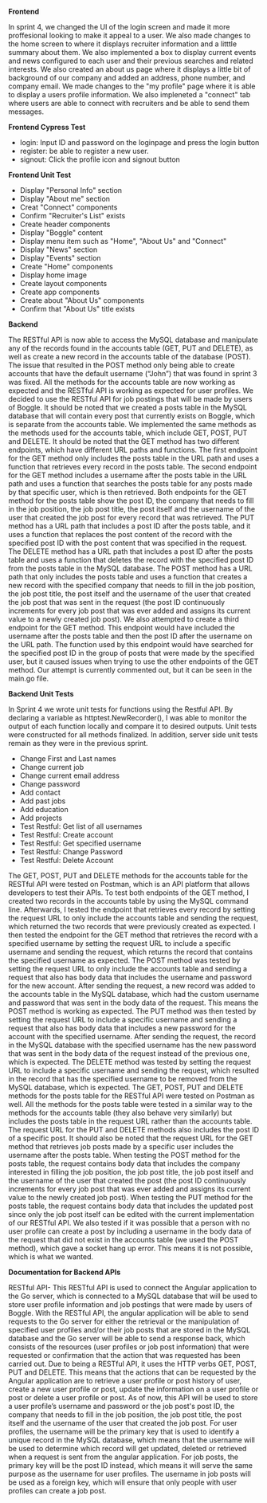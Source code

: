 **Frontend**

In sprint 4, we changed the UI of the login screen and made it more proffesional looking to make it appeal to a user. We also made changes to the home screen to where it displays recruiter information and a litttle summary about them. We also implemented a box to display current events and news configured to each user and their previous searches and related interests. We also created an about us page where it displays a little bit of background of our company and added an address, phone number, and company email. We made changes to the "my profile" page where it is able to display a users profile information. We also impleneted a "connect" tab where users are able to connect with recruiters and be able to send them messages.

**Frontend Cypress Test**

- login: Input ID and password on the loginpage and press the login button
- register:  be able to register a new user.
- signout: Click the profile icon and signout button

**Frontend Unit Test**

- Display "Personal Info" section
- Display "About me" section
- Creat "Connect" components
- Confirm "Recruiter's List" exists
- Create header components
- Display "Boggle" content
- Display menu item such as "Home", "About Us" and "Connect"
- Display "News" section
- Display "Events" section
- Create "Home" components
- Display home image
- Create layout components
- Create app components
- Create about "About Us" components
- Confirm that "About Us" title exists

**Backend**

The RESTful API is now able to access the MySQL database and manipulate any of the records found in the accounts table (GET, PUT and DELETE), as well as create a new record in the accounts table of the database (POST). The issue that resulted in the POST method only being able to create accounts that have the default username (“John”) that was found in sprint 3 was fixed. All the methods for the accounts table are now working as expected and the RESTful API is working as expected for user profiles. We decided to use the RESTful API for job postings that will be made by users of Boggle. It should be noted that we created a posts table in the MySQL database that will contain every post that currently exists on Boggle, which is separate from the accounts table. We implemented the same methods as the methods used for the accounts table, which include GET, POST, PUT and DELETE. It should be noted that the GET method has two different endpoints, which have different URL paths and functions. The first endpoint for the GET method only includes the posts table in the URL path and uses a function that retrieves every record in the posts table. The second endpoint for the GET method includes a username after the posts table in the URL path and uses a function that searches the posts table for any posts made by that specific user, which is then retrieved. Both endpoints for the GET method for the posts table show the post ID, the company that needs to fill in the job position, the job post title, the post itself and the username of the user that created the job post for every record that was retrieved. The PUT method has a URL path that includes a post ID after the posts table, and it uses a function that replaces the post content of the record with the specified post ID with the post content that was specified in the request. The DELETE method has a URL path that includes a post ID after the posts table and uses a function that deletes the record with the specified post ID from the posts table in the MySQL database. The POST method has a URL path that only includes the posts table and uses a function that creates a new record with the specified company that needs to fill in the job position, the job post title, the post itself and the username of the user that created the job post that was sent in the request (the post ID continuously increments for every job post that was ever added and assigns its current value to a newly created job post). We also attempted to create a third endpoint for the GET method. This endpoint would have included the username after the posts table and then the post ID after the username on the URL path. The function used by this endpoint would have searched for the specified post ID in the group of posts that were made by the specified user, but it caused issues when trying to use the other endpoints of the GET method. Our attempt is currently commented out, but it can be seen in the main.go file.

**Backend Unit Tests**

In Sprint 4 we wrote unit tests for functions using the Restful API. By declaring a variable as httptest.NewRecorder(), I was able to monitor the output of each function locally and compare it to desired outputs. Unit tests were constructed for all methods finalized. In addition, server side unit tests remain as they were in the previous sprint.

- Change First and Last names
- Change current job
- Change current email address
- Change password
- Add contact
- Add past jobs
- Add education
- Add projects
- Test Restful: Get list of all usernames
- Test Restful: Create account
- Test Restful: Get specified username
- Test Restful: Change Password
- Test Restful: Delete Account

The GET, POST, PUT and DELETE methods for the accounts table for the RESTful API were tested on Postman, which is an API platform that allows developers to test their APIs. To test both endpoints of the GET method, I created two records in the accounts table by using the MySQL command line. Afterwards, I tested the endpoint that retrieves every record by setting the request URL to only include the accounts table and sending the request, which returned the two records that were previously created as expected. I then tested the endpoint for the GET method that retrieves the record with a specified username by setting the request URL to include a specific username and sending the request, which returns the record that contains the specified username as expected. The POST method was tested by setting the request URL to only include the accounts table and sending a request that also has body data that includes the username and password for the new account. After sending the request, a new record was added to the accounts table in the MySQL database, which had the custom username and password that was sent in the body data of the request. This means the POST method is working as expected. The PUT method was then tested by setting the request URL to include a specific username and sending a request that also has body data that includes a new password for the account with the specified username. After sending the request, the record in the MySQL database with the specified username has the new password that was sent in the body data of the request instead of the previous one, which is expected. The DELETE method was tested by setting the request URL to include a specific username and sending the request, which resulted in the record that has the specified username to be removed from the MySQL database, which is expected. The GET, POST, PUT and DELETE methods for the posts table for the RESTful API were tested on Postman as well. All the methods for the posts table were tested in a similar way to the methods for the accounts table (they also behave very similarly) but includes the posts table in the request URL rather than the accounts table. The request URL for the PUT and DELETE methods also includes the post ID of a specific post. It should also be noted that the request URL for the GET method that retrieves job posts made by a specific user includes the username after the posts table. When testing the POST method for the posts table, the request contains body data that includes the company interested in filling the job position, the job post title, the job post itself and the username of the user that created the post (the post ID continuously increments for every job post that was ever added and assigns its current value to the newly created job post). When testing the PUT method for the posts table, the request contains body data that includes the updated post since only the job post itself can be edited with the current implementation of our RESTful API. We also tested if it was possible that a person with no user profile can create a post by including a username in the body data of the request that did not exist in the accounts table (we used the POST method), which gave a socket hang up error. This means it is not possible, which is what we wanted.

**Documentation for Backend APIs**

RESTful API- This RESTful API is used to connect the Angular application to the Go server, which is connected to a MySQL database that will be used to store user profile information and job postings that were made by users of Boggle. With the RESTful API, the angular application will be able to send requests to the Go server for either the retrieval or the manipulation of specified user profiles and/or their job posts that are stored in the MySQL database and the Go server will be able to send a response back, which consists of the resources (user profiles or job post information) that were requested or confirmation that the action that was requested has been carried out. Due to being a RESTful API, it uses the HTTP verbs GET, POST, PUT and DELETE. This means that the actions that can be requested by the Angular application are to retrieve a user profile or post history of user, create a new user profile or post, update the information on a user profile or post or delete a user profile or post. As of now, this API will be used to store a user profile’s username and password or the job post's post ID, the company that needs to fill in the job position, the job post title, the post itself and the username of the user that created the job post. For user profiles, the username will be the primary key that is used to identify a unique record in the MySQL database, which means that the username will be used to determine which record will get updated, deleted or retrieved when a request is sent from the angular application. For job posts, the primary key will be the post ID instead, which means it will serve the same purpose as the username for user profiles. The username in job posts will be used as a foreign key, which will ensure that only people with user profiles can create a job post.
